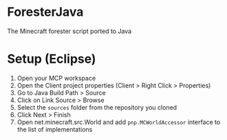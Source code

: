 # ForesterJava
The Minecraft forester script ported to Java

# Setup (Eclipse)
1. Open your MCP workspace
2. Open the Client project properties (Client > Right Click > Properties)
3. Go to Java Build Path > Source
4. Click on Link Source > Browse
5. Select the `sources` folder from the repository you cloned
6. Click Next > Finish
7. Open net.minecraft.src.World and add `pnp.MCWorldAccessor` interface to the list of implementations
